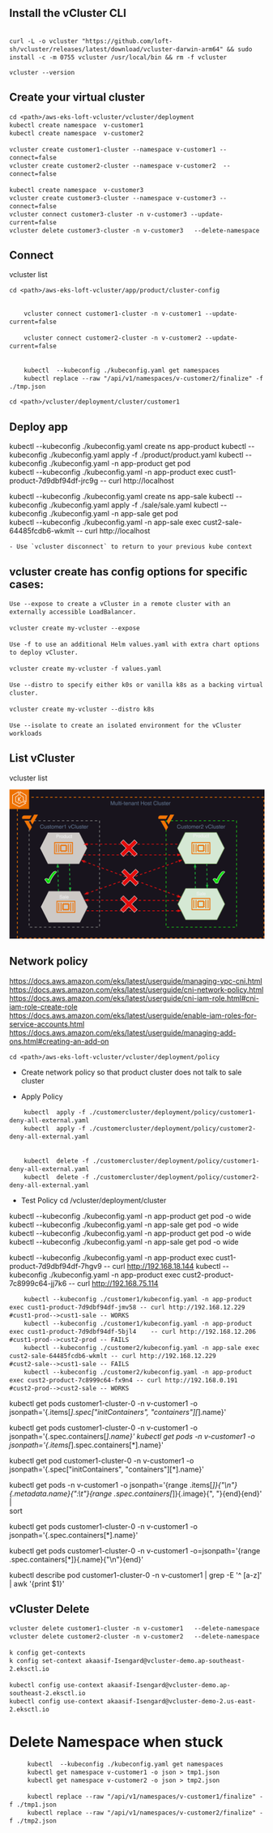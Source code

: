 ##  Install the vCluster CLI
```

curl -L -o vcluster "https://github.com/loft-sh/vcluster/releases/latest/download/vcluster-darwin-arm64" && sudo install -c -m 0755 vcluster /usr/local/bin && rm -f vcluster

```
```
vcluster --version
```


##  Create your virtual cluster

<!-- vcluster create dev-cluster --namespace v-dev --connect=false   -f vclusterconfig.yaml  --connect=false   -->

```
cd <path>/aws-eks-loft-vcluster/vcluster/deployment  
kubectl create namespace  v-customer1
kubectl create namespace  v-customer2

vcluster create customer1-cluster --namespace v-customer1 --connect=false
vcluster create customer2-cluster --namespace v-customer2  --connect=false

kubectl create namespace  v-customer3
vcluster create customer3-cluster --namespace v-customer3 --connect=false
vcluster connect customer3-cluster -n v-customer3 --update-current=false 
vcluster delete customer3-cluster -n v-customer3   --delete-namespace
```
## Connect
vcluster list
```
cd <path>/aws-eks-loft-vcluster/app/product/cluster-config
```
<!-- below command will connect to product-cluster and add ./kubeconfig.yaml to folder -->
```

    vcluster connect customer1-cluster -n v-customer1 --update-current=false 

    vcluster connect customer2-cluster -n v-customer2 --update-current=false 


    kubectl  --kubeconfig ./kubeconfig.yaml get namespaces
    kubectl replace --raw "/api/v1/namespaces/v-customer2/finalize" -f ./tmp.json

```

<!-- 
    vcluster create product-cluster --namespace v-product --upgrade  --connect=false  --isolate=true

    vcluster pause product-cluster -n v-product
    vcluster resume product-cluster -n v-product

    vcluster create sale-cluster --namespace v-sale --upgrade  --connect=false  --isolate=true

    vcluster pause sale-cluster -n v-sale
    vcluster resume sale-cluster -n v-sale 
-->
```
cd <path>/vcluster/deployment/cluster/customer1

```
## Deploy app

kubectl --kubeconfig ./kubeconfig.yaml create ns app-product
kubectl  --kubeconfig ./kubeconfig.yaml apply -f ./product/product.yaml
kubectl --kubeconfig ./kubeconfig.yaml -n app-product get pod  
kubectl --kubeconfig ./kubeconfig.yaml -n app-product exec cust1-product-7d9dbf94df-jrc9g  -- curl http://localhost

kubectl --kubeconfig ./kubeconfig.yaml create ns app-sale
kubectl  --kubeconfig ./kubeconfig.yaml apply -f ./sale/sale.yaml
kubectl --kubeconfig ./kubeconfig.yaml -n app-sale get pod  
kubectl --kubeconfig ./kubeconfig.yaml -n app-sale exec cust2-sale-64485fcdb6-wkmlt -- curl http://localhost

<!-- kubectl  --kubeconfig ./kubeconfig.yaml delete -f ./product/product.yaml   
kubectl  --kubeconfig ./kubeconfig.yaml delete -f ./sale/sale.yaml   -->
<!-- - ssh on container
    kubectl exec --stdin --tty {podname} -- /bin/bash

     k --kubeconfig ./kubeconfig.yaml exec --stdin --tty product-7695d46444-pv46n -n app-product -- /bin/bash
     k --kubeconfig ./kubeconfig.yaml exec --stdin --tty sale-5fd77b9449-btg28 -n app-sales -- /bin/bash

- check api 
    curl http://localhost/ping
    curl http://localhost/list
-->

```
- Use `vcluster disconnect` to return to your previous kube context
```


## vcluster create has config options for specific cases:

    Use --expose to create a vCluster in a remote cluster with an externally accessible LoadBalancer.

    vcluster create my-vcluster --expose

    Use -f to use an additional Helm values.yaml with extra chart options to deploy vCluster.

    vcluster create my-vcluster -f values.yaml

    Use --distro to specify either k0s or vanilla k8s as a backing virtual cluster.

    vcluster create my-vcluster --distro k8s

    Use --isolate to create an isolated environment for the vCluster workloads


##  List vCluster
vcluster list


<p align="center">
  <img  src="https://github.com/khanasif1/aws-eks-loft-vcluster/blob/main/architetcure/RefArchitecture.svg">
</p>

##  Network policy

https://docs.aws.amazon.com/eks/latest/userguide/managing-vpc-cni.html
https://docs.aws.amazon.com/eks/latest/userguide/cni-network-policy.html
https://docs.aws.amazon.com/eks/latest/userguide/cni-iam-role.html#cni-iam-role-create-role
https://docs.aws.amazon.com/eks/latest/userguide/enable-iam-roles-for-service-accounts.html
https://docs.aws.amazon.com/eks/latest/userguide/managing-add-ons.html#creating-an-add-on
```
cd <path>/aws-eks-loft-vcluster/vcluster/deployment/policy
```

- Create network policy so that product cluster does not talk to sale cluster
 
- Apply Policy

```
    kubectl  apply -f ./customercluster/deployment/policy/customer1-deny-all-external.yaml  
    kubectl  apply -f ./customercluster/deployment/policy/customer2-deny-all-external.yaml  


    kubectl  delete -f ./customercluster/deployment/policy/customer1-deny-all-external.yaml  
    kubectl  delete -f ./customercluster/deployment/policy/customer2-deny-all-external.yaml  
```

- Test Policy
cd <path>/vcluster/deployment/cluster
<!-- Get Pod Name and Ip -->
kubectl --kubeconfig ./kubeconfig.yaml -n app-product get pod  -o wide  <!-- customer1 -->
kubectl --kubeconfig ./kubeconfig.yaml -n app-sale get pod  -o wide <!-- customer1 -->
kubectl --kubeconfig ./kubeconfig.yaml -n app-product get pod  -o wide <!-- customer2 -->
kubectl --kubeconfig ./kubeconfig.yaml -n app-sale get pod  -o wide <!-- customer1 -->

kubectl --kubeconfig ./kubeconfig.yaml -n app-product exec cust1-product-7d9dbf94df-7hgv9 -- curl http://192.168.18.144
kubectl --kubeconfig ./kubeconfig.yaml -n app-product exec cust2-product-7c8999c64-jj7k6  -- curl http://192.168.75.114


```
    kubectl --kubeconfig ./customer1/kubeconfig.yaml -n app-product exec cust1-product-7d9dbf94df-jmv58 -- curl http://192.168.12.229   #cust1-prod-->cust1-sale -- WORKS
    kubectl --kubeconfig ./customer1/kubeconfig.yaml -n app-product exec cust1-product-7d9dbf94df-5bjl4    -- curl http://192.168.12.206 #cust1-prod-->cust2-prod -- FAILS 
    kubectl --kubeconfig ./customer2/kubeconfig.yaml -n app-sale exec cust2-sale-64485fcdb6-wkmlt -- curl http://192.168.12.229         #cust2-sale-->cust1-sale -- FAILS
    kubectl --kubeconfig ./customer2/kubeconfig.yaml -n app-product exec cust2-product-7c8999c64-fx9n4 -- curl http://192.168.0.191       #cust2-prod-->cust2-sale -- WORKS

```


kubectl get pods customer1-cluster-0 -n v-customer1 -o jsonpath='{.items[*].spec["initContainers", "containers"][*].name}'

kubectl get pods customer1-cluster-0 -n v-customer1 -o jsonpath='{.spec.containers[*].name}'
kubectl get pods -n v-customer1 -o jsonpath='{.items[*].spec.containers[*].name}'



kubectl get pod customer1-cluster-0 -n v-customer1  -o jsonpath='{.spec["initContainers", "containers"][*].name}'

kubectl get pods -n v-customer1 -o jsonpath='{range .items[*]}{"\n"}{.metadata.name}{":\t"}{range .spec.containers[*]}{.image}{", "}{end}{end}' |\
sort

kubectl get pods customer1-cluster-0 -n v-customer1 -o jsonpath='{.spec.containers[*].name}'

kubectl get pods customer1-cluster-0 -n v-customer1 -o=jsonpath='{range .spec.containers[*]}{.name}{"\n"}{end}'

kubectl describe pod customer1-cluster-0 -n v-customer1 | grep -E '^    [a-z]' | awk '{print $1}'


##  vCluster Delete

```
vcluster delete customer1-cluster -n v-customer1   --delete-namespace
vcluster delete customer2-cluster -n v-customer2   --delete-namespace

k config get-contexts
k config set-context akaasif-Isengard@vcluster-demo.ap-southeast-2.eksctl.io 

kubectl config use-context akaasif-Isengard@vcluster-demo.ap-southeast-2.eksctl.io
kubectl config use-context akaasif-Isengard@vcluster-demo-2.us-east-2.eksctl.io
```
# Delete Namespace when stuck

```    
     kubectl  --kubeconfig ./kubeconfig.yaml get namespaces
     kubectl get namespace v-customer1 -o json > tmp1.json
     kubectl get namespace v-customer2 -o json > tmp2.json

     kubectl replace --raw "/api/v1/namespaces/v-customer1/finalize" -f ./tmp1.json
     kubectl replace --raw "/api/v1/namespaces/v-customer2/finalize" -f ./tmp2.json
```

